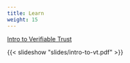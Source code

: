 ```yaml
---
title: Learn
weight: 15
---
```


[Intro to Verifiable Trust](slides/intro-to-vt.pdf)

{{< slideshow "slides/intro-to-vt.pdf" >}}
